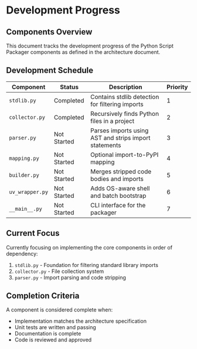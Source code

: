 # Development Progress

## Components Overview

This document tracks the development progress of the Python Script Packager components as defined in the architecture document.

## Development Schedule

| Component       | Status      | Description                                           | Priority |
| --------------- | ----------- | ----------------------------------------------------- | -------- |
| `stdlib.py`     | Completed   | Contains stdlib detection for filtering imports       | 1        |
| `collector.py`  | Completed   | Recursively finds Python files in a project           | 2        |
| `parser.py`     | Not Started | Parses imports using AST and strips import statements | 3        |
| `mapping.py`    | Not Started | Optional import-to-PyPI mapping                       | 4        |
| `builder.py`    | Not Started | Merges stripped code bodies and imports               | 5        |
| `uv_wrapper.py` | Not Started | Adds OS-aware shell and batch bootstrap               | 6        |
| `__main__.py`   | Not Started | CLI interface for the packager                        | 7        |

## Current Focus

Currently focusing on implementing the core components in order of dependency:

1. `stdlib.py` - Foundation for filtering standard library imports
2. `collector.py` - File collection system
3. `parser.py` - Import parsing and code stripping

## Completion Criteria

A component is considered complete when:

- Implementation matches the architecture specification
- Unit tests are written and passing
- Documentation is complete
- Code is reviewed and approved

